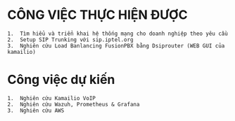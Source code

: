# CÔNG VIỆC THỰC HIỆN ĐƯỢC
    1.  Tìm hiểu và triển khai hệ thống mạng cho doanh nghiệp theo yêu cầu
    2.	Setup SIP Trunking với sip.iptel.org
    3.	Nghiên cứu Load Banlancing FusionPBX bằng Dsiprouter (WEB GUI của kamailio)
    
# Công việc dự kiến
    1.	Nghiên cứu Kamailio VoIP
    2.	Nghiên cứu Wazuh, Prometheus & Grafana
    3.	Nghiên cứu AWS
